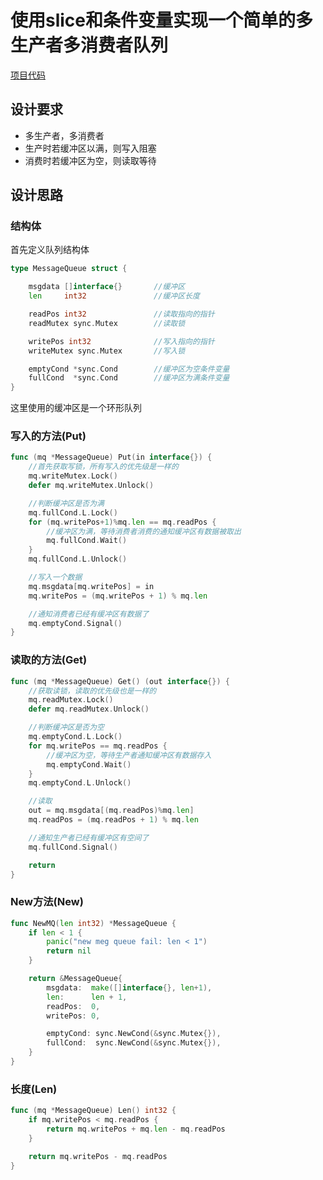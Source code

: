 # 使用slice和条件变量实现一个简单的多生产者多消费者队列

[项目代码](../../code/go/message_queue)

## 设计要求
* 多生产者，多消费者   
* 生产时若缓冲区以满，则写入阻塞   
* 消费时若缓冲区为空，则读取等待

## 设计思路

### 结构体
首先定义队列结构体
```go
type MessageQueue struct {

	msgdata []interface{}		//缓冲区
	len     int32				//缓冲区长度

	readPos int32				//读取指向的指针
	readMutex sync.Mutex		//读取锁

	writePos int32				//写入指向的指针
	writeMutex sync.Mutex		//写入锁

	emptyCond *sync.Cond		//缓冲区为空条件变量
	fullCond  *sync.Cond		//缓冲区为满条件变量
}
```
这里使用的缓冲区是一个环形队列

### 写入的方法(Put)

```go
func (mq *MessageQueue) Put(in interface{}) {
	//首先获取写锁，所有写入的优先级是一样的
	mq.writeMutex.Lock()
	defer mq.writeMutex.Unlock()

	//判断缓冲区是否为满
	mq.fullCond.L.Lock()
	for (mq.writePos+1)%mq.len == mq.readPos {
		//缓冲区为满，等待消费者消费的通知缓冲区有数据被取出
		mq.fullCond.Wait()
	}
	mq.fullCond.L.Unlock()

	//写入一个数据
	mq.msgdata[mq.writePos] = in
	mq.writePos = (mq.writePos + 1) % mq.len

	//通知消费者已经有缓冲区有数据了
	mq.emptyCond.Signal()
}
```

### 读取的方法(Get)
```go
func (mq *MessageQueue) Get() (out interface{}) {
	//获取读锁，读取的优先级也是一样的
	mq.readMutex.Lock()
	defer mq.readMutex.Unlock()

	//判断缓冲区是否为空
	mq.emptyCond.L.Lock()
	for mq.writePos == mq.readPos {
		//缓冲区为空，等待生产者通知缓冲区有数据存入
		mq.emptyCond.Wait()
	}
	mq.emptyCond.L.Unlock()

	//读取
	out = mq.msgdata[(mq.readPos)%mq.len]
	mq.readPos = (mq.readPos + 1) % mq.len

	//通知生产者已经有缓冲区有空间了
	mq.fullCond.Signal()

	return
}
```

### New方法(New)
```go
func NewMQ(len int32) *MessageQueue {
	if len < 1 {
		panic("new meg queue fail: len < 1")
		return nil
	}

	return &MessageQueue{
		msgdata:  make([]interface{}, len+1),
		len:      len + 1,
		readPos:  0,
		writePos: 0,

		emptyCond: sync.NewCond(&sync.Mutex{}),
		fullCond:  sync.NewCond(&sync.Mutex{}),
	}
}
```

### 长度(Len)
```go
func (mq *MessageQueue) Len() int32 {
	if mq.writePos < mq.readPos {
		return mq.writePos + mq.len - mq.readPos
	}

	return mq.writePos - mq.readPos
}
```